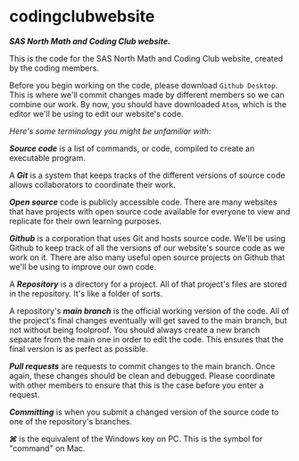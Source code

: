 # codingclubwebsite

***SAS North Math and Coding Club website.***


This is the code for the SAS North Math and Coding Club website,
created by the coding members.

Before you begin working on the code, please download ```Github Desktop```.
This is where we'll commit changes made by different members so we can
combine our work. By now, you should have downloaded ``Atom``, which is the
editor we'll be using to edit our website's code.

_Here's some terminology you might be unfamiliar with:_


***Source code*** is a list of commands, or code, compiled to create an
executable program.

A ***Git*** is a system that keeps tracks of the different versions of
source code allows collaborators to coordinate their work.

***Open source*** code is publicly accessible code. There are many
websites that have projects with open source code available for everyone to
view and replicate for their own learning purposes.

***Github*** is a corporation that uses Git and hosts source code. We'll
be using Github to keep track of all the versions of our website's
source code as we work on it. There are also many useful open source projects
on Github that we'll be using to improve our own code.

A ***Repository*** is a directory for a project. All of that project's files
are stored in the repository. It's like a folder of sorts.

A repository's ***main branch*** is the official working version of the code.
All of the project's final changes eventually will get saved to the main
branch, but not without being foolproof. You should always create a new
branch separate from the main one in order to edit the code. This ensures
that the final version is as perfect as possible.

***Pull requests*** are requests to commit changes to the main branch. Once again,
these changes should be clean and debugged. Please coordinate with other
members to ensure that this is the case before you enter a request.

***Committing*** is when you submit a changed version of the source code to one
of the repository's branches.

***⌘*** is the equivalent of the Windows key on PC. This is the symbol for
"command" on Mac.


